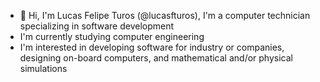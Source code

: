 - 👋 Hi, I'm Lucas Felipe Turos (@lucasfturos), I'm a computer technician specializing in software development
- I'm currently studying computer engineering
- I'm interested in developing software for industry or companies, designing on-board computers, and mathematical and/or physical simulations
